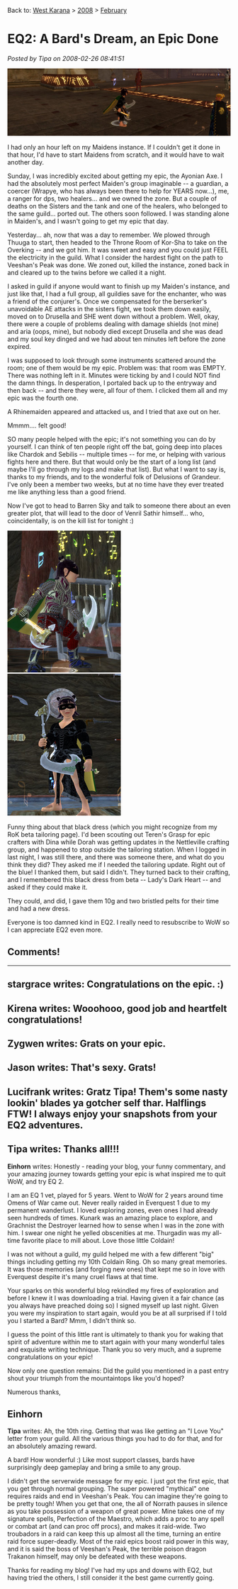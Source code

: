 Back to: [West Karana](/posts/westkarana.md) > [2008](/posts/2008/westkarana.md) > [February](./westkarana.md)
# EQ2: A Bard's Dream, an Epic Done

*Posted by Tipa on 2008-02-26 08:41:51*

![everquest2-2008-02-26-00-51-37-42.jpg](../../../uploads/2008/02/everquest2-2008-02-26-00-51-37-42.jpg)

I had only an hour left on my Maidens instance. If I couldn't get it done in that hour, I'd have to start Maidens from scratch, and it would have to wait another day.

Sunday, I was incredibly excited about getting my epic, the Ayonian Axe. I had the absolutely most perfect Maiden's group imaginable -- a guardian, a coercer (Wrapye, who has always been there to help for YEARS now...), me, a ranger for dps, two healers... and we owned the zone. But a couple of deaths on the Sisters and the tank and one of the healers, who belonged to the same guild... ported out. The others soon followed. I was standing alone in Maiden's, and I wasn't going to get my epic that day.

Yesterday... ah, now that was a day to remember. We plowed through Thuuga to start, then headed to the Throne Room of Kor-Sha to take on the Overking -- and we got him. It was sweet and easy and you could just FEEL the electricity in the guild. What I consider the hardest fight on the path to Veeshan's Peak was done. We zoned out, killed the instance, zoned back in and cleared up to the twins before we called it a night.

I asked in guild if anyone would want to finish up my Maiden's instance, and just like that, I had a full group, all guildies save for the enchanter, who was a friend of the conjurer's. Once we compensated for the berserker's unavoidable AE attacks in the sisters fight, we took them down easily, moved on to Drusella and SHE went down without a problem. Well, okay, there were a couple of problems dealing with damage shields (not mine) and aria (oops, mine), but nobody died except Drusella and she was dead and my soul key dinged and we had about ten minutes left before the zone expired.

I was supposed to look through some instruments scattered around the room; one of them would be my epic. Problem was: that room was EMPTY. There was nothing left in it. Minutes were ticking by and I could NOT find the damn things. In desperation, I portaled back up to the entryway and then back -- and there they were, all four of them. I clicked them all and my epic was the fourth one.

A Rhinemaiden appeared and attacked us, and I tried that axe out on her.

Mmmm.... felt good!

SO many people helped with the epic; it's not something you can do by yourself. I can think of ten people right off the bat, going deep into places like Chardok and Sebilis -- multiple times -- for me, or helping with various fights here and there. But that would only be the start of a long list (and maybe I'll go through my logs and make that list). But what I want to say is, thanks to my friends, and to the wonderful folk of Delusions of Grandeur. I've only been a member two weeks, but at no time have they ever treated me like anything less than a good friend.

Now I've got to head to Barren Sky and talk to someone there about an even greater plot, that will lead to the door of Venril Sathir himself... who, coincidentally, is on the kill list for tonight :)

![everquest2-2008-02-26-06-57-44-12.jpg](../../../uploads/2008/02/everquest2-2008-02-26-06-57-44-12.jpg) ![everquest2-2008-02-26-06-59-14-14.jpg](../../../uploads/2008/02/everquest2-2008-02-26-06-59-14-14.jpg)

Funny thing about that black dress (which you might recognize from my RoK beta tailoring page). I'd been scouting out Teren's Grasp for epic crafters with Dina while Dorah was getting updates in the Nettleville crafting group, and happened to stop outside the tailoring station. When I logged in last night, I was still there, and there was someone there, and what do you think they did? They asked me if I needed the tailoring update. Right out of the blue! I thanked them, but said I didn't. They turned back to their crafting, and I remembered this black dress from beta -- Lady's Dark Heart -- and asked if they could make it.

They could, and did, I gave them 10g and two bristled pelts for their time and had a new dress. 

Everyone is too damned kind in EQ2. I really need to resubscribe to WoW so I can appreciate EQ2 even more.

## Comments!
---
**stargrace** writes: Congratulations on the epic. :)
---
**Kirena** writes: Wooohooo, good job and heartfelt congratulations!
---
**Zygwen** writes: Grats on your epic.
---
**Jason** writes: That's sexy. Grats!
---
**Lucifrank** writes: Gratz Tipa! Them's some nasty lookin' blades ya gotcher self thar. Halflings FTW! I always enjoy your snapshots from your EQ2 adventures.
---
**Tipa** writes: Thanks all!!!
---
**Einhorn** writes: Honestly - reading your blog, your funny commentary, and your amazing journey towards getting your epic is what inspired me to quit WoW, and try EQ 2.

I am an EQ 1 vet, played for 5 years. Went to WoW for 2 years around time Omens of War came out. Never really raided in Everquest 1 due to my permanent wanderlust. I loved exploring zones, even ones I had already seen hundreds of times. Kunark was an amazing place to explore, and Grachnist the Destroyer learned how to sense when I was in the zone with him. I swear one night he yelled obscenities at me. Thurgadin was my all-time favorite place to mill about. Love those little Coldain!

I was not without a guild, my guild helped me with a few different "big" things including getting my 10th Coldain Ring. Oh so many great memories. It was those memories (and forging new ones) that kept me so in love with Everquest despite it's many cruel flaws at that time.

Your sparks on this wonderful blog rekindled my fires of exploration and before I knew it I was downloading a trial. Having given it a fair chance (as you always have preached doing so) I signed myself up last night. Given you were my inspiration to start again, would you be at all surprised if I told you I started a Bard? Mmm, I didn't think so.

I guess the point of this little rant is ultimately to thank you for waking that spirit of adventure within me to start again with your many wonderful tales and exquisite writing technique. Thank you so very much, and a supreme congratulations on your epic! 

Now only one question remains: Did the guild you mentioned in a past entry shout your triumph from the mountaintops like you'd hoped?

Numerous thanks,

Einhorn
---
**Tipa** writes: Ah, the 10th ring. Getting that was like getting an "I Love You" letter from your guild. All the various things you had to do for that, and for an absolutely amazing reward.

A bard! How wonderful :) Like most support classes, bards have surprisingly deep gameplay and bring a smile to any group.

I didn't get the serverwide message for my epic. I just got the first epic, that you get through normal grouping. The super powered "mythical" one requires raids and end in Veeshan's Peak. You can imagine they're going to be pretty tough! When you get that one, the all of Norrath pauses in silence as you take possession of a weapon of great power. Mine takes one of my signature spells, Perfection of the Maestro, which adds a proc to any spell or combat art (and can proc off procs), and makes it raid-wide. Two troubadors in a raid can keep this up almost all the time, turning an entire raid force super-deadly. Most of the raid epics boost raid power in this way, and it is said the boss of Veeshan's Peak, the terrible poison dragon Trakanon himself, may only be defeated with these weapons.

Thanks for reading my blog! I've had my ups and downs with EQ2, but having tried the others, I still consider it the best game currently going.
